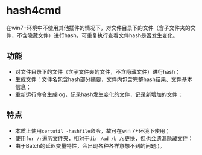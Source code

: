 # hash4cmd
在win7+环境中不使用其他插件的情况下，对文件目录下的文件（含子文件夹的文件，不含隐藏文件）进行hash，可重复执行查看文件hash是否发生变化。

## 功能
 - 对文件目录下的文件（含子文件夹的文件，不含隐藏文件）进行hash；
 - 生成文件：文件名包含hash部分摘要，文件内包含完整hash结果、文件基本信息；
 - 重新运行命令生成log，记录hash发生变化的文件，记录新增加的文件；

## 特点
 - 本质上使用`certutil -hashfile`命令，故可在win 7+环境下使用；
 - 使用`for /r`遍历文件夹，相对于`dir /ad /b /s`更快，但也会遗漏隐藏文件；
 - 由于Batch的延迟变量特性，会出现各种各样意想不到的问题:)。
